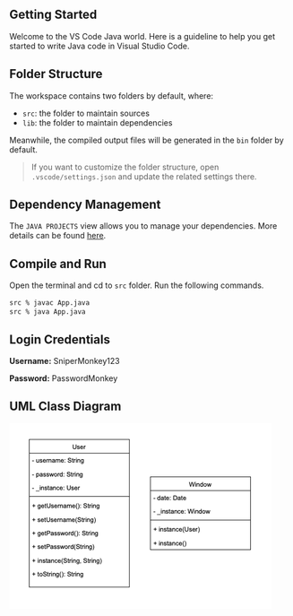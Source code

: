 ## Getting Started

Welcome to the VS Code Java world. Here is a guideline to help you get started to write Java code in Visual Studio Code.

## Folder Structure

The workspace contains two folders by default, where:

- `src`: the folder to maintain sources
- `lib`: the folder to maintain dependencies

Meanwhile, the compiled output files will be generated in the `bin` folder by default.

> If you want to customize the folder structure, open `.vscode/settings.json` and update the related settings there.

## Dependency Management

The `JAVA PROJECTS` view allows you to manage your dependencies. More details can be found [here](https://github.com/microsoft/vscode-java-dependency#manage-dependencies).

## Compile and Run

Open the terminal and cd to `src` folder. Run the following commands.

```console
src % javac App.java
src % java App.java
```
## Login Credentials

**Username:** SniperMonkey123

**Password:** PasswordMonkey

## UML Class Diagram

![UML Class Diagram](./docs/UML_Class_Diagram.png)
